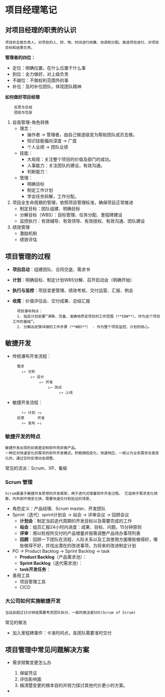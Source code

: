 # 项目经理笔记

## 对项目经理的职责的认识  
    项目的全面负责人，对项目的人、财、物、时间进行统筹、协调和分配。推进项目进行，对项目目标和结果负责。  

**管理者的四位：**  
- 定位：明确位置，在什么位置干什么事
- 到位：全力做好，对上级负责
- 不越位：不做权利范围外的事
- 补位：及时补位团队，体现团队精神

**如何做好项目经理**  
    
        反思与总结
        团结与包容

1. 自我管理-角色转换
    - 理念：
        - 操作者 -> 管理者，由自己做逐级变为帮助团队成员去做。
        - 知识技能偏向深度 -> 广度
        - 个人业绩 -> 团队业绩
    - 技能：
        - 大局观：关注整个项目的价值及部门的成功。
        - 人事能力：关注团队的建设，有效沟通。
        - 判断能力：
    - 管理：
        - 明确目标
        - 制定工作计划
        - 学会任务拆解，工作分配。
2. 项目全生命周期的管理，依照项目管理标准，确保项目正常推进
    -  制定目标：团队组建、明确目标
    -  分解目标（WBS）：目标管理、任务分配、里程碑建设
    -  监控执行：有效辅导、有效领导、有效授权、有效沟通、团队建设
3. 绩效管理
    - 激励机制
    - 绩效评估

    


## 项目管理的过程
- **项目启动**：组建团队、合同交底、需求书
- **计划**：明确目标、制定计划WBS分解、召开启动会（明确开始）
- **执行与监控**：项目变更管理、绩效考核、交付运营、汇报、例会
- **收尾**：价值评估会、交付成果、总结汇报

        项目瀑布特点：
        1. 指定计划前要“清晰、完备、准确地界定项目的工作范围（**SOW**），作为这个项目工作的基础”。 
        2. 分解出足够详细的工作步骤（**WBS**） - 作为整个项目监控、计划的核心。

## 敏捷开发  
- 传统瀑布开发流程：
    
        需求
          ↓→ 分析
              ↓→ 设计
                  ↓→ 开发
                      ↓→ 测试
                           ↓→ 上线

- 敏捷开发流程： 

          ↑→ 计划 →↓    
        反馈      开发  
          ↑← 发布 ←↓
    
### 敏捷开发的特点

    敏捷开发出现的初衷是定制软件而非做产品。
    一种应对快速变化的需求的软件开发模式。积极拥抱变化，快速响应，一般认为业务需求总是变化的，通过实时反馈动态调整。

常见的流派：Scrum、XP、看板 

### Scrum 管理 

    Scrum是基于敏捷开发思想的开发框架，用于迭代式增量软件开发过程。 它适用于需求变化频繁、内外部环境变化快、需要快速交付和验证的场景。

- 角色定义：产品经理、Scrum master、开发团队
- Sprint（迭代）sprint计划会 -> 站会 -> 评审会议 -> 回顾会议
    - **计划会**：制定当前迭代周期的开发目标以及需要完成的工作
    - **站会**：组员汇报24小时内进度：成果、目标、问题。15分钟原则
    - **评审**：用以检视所交付的产品增量并按需调整产品待办事项列表
    - **回顾**：回顾一下团队在流程、人际关系以及工具使用方面哪些做得好，哪些做得不好，并找出潜在的改进事项，为将来的改进制定计划
- PO -> Product Backlog -> Sprint Backlog -> task  
    - **Product Backlog**（产品需求池）：
    - **Sprint Backlog**（迭代需求池）：
    - **task开发任务**：
- 善用工具
    - 项目管理工具
    - CICD


### 大公司如何实施敏捷开发

    当站会超过15分钟就需要考虑团队拆分，一般的做法是SOS(Scrum of Scrum)
    
常见的做法  
- 加入里程碑事件：卡准时间点，各团队需要准时交付

## 项目管理中常见问题解决方案  

- 需求频繁变更怎么办  
    1. 保留凭证 
    2. 评估影响面 
    3. 搞清楚变更的根本目的并努力探讨其他代价更小的方案。  

- 


